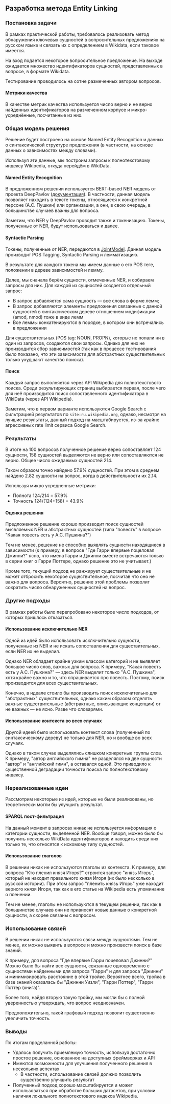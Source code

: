 ## Разработка метода Entity Linking 

### Постановка задачи

В рамках практической работы, требовалось реализовать метод обнаружения ключевых сущностей в вопросительных предложениях
на русском языке и связать их с определением в Wikidata, если таковое имеется.

На вход подается некоторое вопросительное предложение. На выходе ожидается множество идентификаторов сущностей,
представленных в вопросе, в формате Wikidata.

Тестирование проводилось на сотне размеченных автором вопросов.

#### Метрики качества
В качестве метрик качества используется число верно и не верно найденных идентификаторов на размеченном корпусе и
микро-усреднённые, посчитанные из них.

### Общая модель решения

Решение будет построено на основе Named Entity Recognition и данных о синтаксической структуре предложения
(в частности, на основе данных о зависимостях между словами). 

Используя эти данные, мы построим запросы к полнотекстовому индексу Wikipedia, откуда перейдём в WikiData.

#### Named Entity Recognition

В предложенном решении используется BERT-based NER модель от проекта DeepPavlov
([документация](http://docs.deeppavlov.ai/en/master/features/models/ner.html)).
В частности, данная модель позволяет находить в тексте токены, относящиеся к
конкретной персоне (А.С. Пушкин) или организации, а они, в свою очередь, в большинстве случаев важны для вопроса.

Заметим, что NER у DeepPavlov проводит также и токенизацию. Токены, полученные от NER, будут использоваться и далее.

#### Syntactic Parsing

Токены, полученные от NER, передаются в 
[JointModel](http://docs.deeppavlov.ai/en/master/features/models/syntaxparser.html#joint-model-usage). 
Данная модель производит POS Tagging, Syntactic Parsing и лемматизацию. 

В результате для каждого токена мы имеем данные о его POS теге, положении в дереве зависимостей и лемму.

Далее, мы сначала берём сущности, отмеченные NER, и собираем запросы для них. Для каждой из сущностей создается
отдельный запрос:
* В запрос добавляется сама сущность &mdash; все слова в форме лемм;
* В запрос добавляются элементы предложения связанные с данной сущностей в синтаксическом дереве отношением
модификации (amod, nmod) тоже в виде лемм
* Все леммы конкатенируются в порядке, в котором они встречались в предложении

Для существительных (POS tag: NOUN, PROPN), которые не попали ни в один из запросов, создаются свои запросы. Однако
для них не производится сбор зависимостей (так как в процессе тестирования было показано, что эти зависимости для
абстрактных существительных только ухудшают качество поиска).

#### Поиск

Каждый запрос выполняется через API Wikipedia для полнотекстового поиска. Среди результирующих страниц выбирается
первая, после чего для неё производится поиск сопоставленного идентификатора в WikiData (через API Wikipedia).

Заметим, что в первом варианте используются Google Search с фильтрацией результатов по `site:ru.wikipedia.org`,
однако, несмотря на лучшие результаты, данный подход на масштабируется, из-за крайне агрессивных rate limit
сервиса Google Search.

### Результаты

В итоге на 100 вопросов полученное решение верно сопоставляет 124 сущности, 158 сущностей выделяются не верно или
сопоставляются не верно. Общее число ожидаемых сущностей 214.

Таком образом точно найдено 57.9% сущностей. При этом в среднем найдено 2.82 сущности на вопрос,
когда в действительности их 2.14.

Используя микро усредненные метрики:
* Полнота 124/214 = 57.9%
* Точность 124/(124+158) = 43.9%

#### Оценка решения

Предложенное решение хорошо производит поиск сущностей выявляемых NER и абстрактных сущностей
(типа "повесть" в вопросе "Какая повесть есть у А.С. Пушкина?")

Тем не менее, решение не способно выявлять сущности находящиеся в зависимости (к примеру, в вопросе "Где Гарри
впервые поцеловал Джинни?" ясно, что имена Гарри и Джинни вместе встречаются только в серии книг о Гарри Поттере,
однако решение это не учитывает.)

Кроме того, текущий подход не ранжирует существительные и не может отбросить некоторое существительное,
посчитав что оно не важно для вопроса. Вероятно, решение этой проблемы позволит сократить число обнаруженных
сущностей на вопрос.

### Другие подходы

В рамках работы было перепробовано некоторое число подходов, от которых пришлось отказаться.

#### Использование исключительно NER

Одной из идей было использовать исключительно сущности, полученные из NER и не искать сопоставления для существительных,
если NER их не выделил.
 
Однако NER обладает крайне узким классом категорий и не выявляет большое число слов, важных для
вопроса. К примеру, "Какая повесть есть у А.С. Пушкина?" &mdash; здесь NER выделит только "A.C. Пушкина", хотя крайне
важно и то, что спрашивается про повесть. Поэтому, поиск производится для всех существительных.

Конечно, в идеале стоило бы производить поиск исключительно для "абстрактных" существительных, однако каким образом
отделять важные существительные (абстрактные, описывающие концепции) от не важных &mdash; не ясно. Разве что словарями.

#### Использование контекста во всех случаях

Другой идеей было использовать контекст слова (полученный по синтаксическому дереву) не только для NER, но и вообще во
всех случаях. 

Однако в таком случае выделялись слишком конкретные группы слов. К примеру, "автор английского гимна" не разделялся на
две сущности "автор" и "английский гимн", а оставался одной. Это приводило к существенной деградации точности поиска
по полнотекстовому индексу. 

### Нереализованные идеи

Рассмотрим некоторые из идей, которые не были реализованы, но теоретически могли бы улучшить результат.

#### SPARQL пост-фильтрация

На данный момент в запросах никак не используется информация о категории сущности, выделенной NER. Вообще говоря,
можно было бы получить несколько WikiData идентификаторов и находить среди них только те, что относятся к искомому
типу сущностей.

#### Использование глаголов

В решении никак не используются глаголы из контекста. К примеру, для вопроса "Кто пленил князя Игоря?" строится
запрос "князь Игорь", который не находит правильного князя Игоря (их было несколько в русской истории). При этом
запрос "пленить князь Игорь" уже находит верного князя Игоря, так как в его статье на Wikipedia есть упоминание
о пленении.

Тем не менее, глаголы не используются в текущем решении, так как в большинстве случаев они не привносят
новые данные о конкретной сущности, а скорее связаны с вопросом.

### Использование связей

В решении никак не используются связи между сущностями. Тем не менее, их можно выявить в вопросе и можно произвести
поиск в базе знаний. 

К примеру, для вопроса "Где впервые Гарри поцеловал Джинни?" Можно было бы найти все сущности,
связанные одновременно с сущностями найденными для запроса "Гарри" и для запроса "Джинни" и минимизировать расстояние
в этой тройке. Вероятнее всего, тройка в базе знаний оказалась бы "Джинни Уизли", "Гарри Поттер", "Гарри Поттер (книга)".

Более того, найдя вторую такую тройку, мы могли бы с полной уверенностью утверждать, что вопрос неоднозначен.

Предположительно, такой графовый подход позволит существенно увеличить точность.

### Выводы

По итогам проделанной работы:
* Удалось получить приемлемую точность, используя достаточно простое решение, основанное на доступных фреймворках и API
* Имеются возможности для улучшения полученного решения в нескольких аспектах
    * В частности, использование связей должно позволить существенно улучшить результат
* Полученный подход хорошо масштабируется и может использоваться при обработке больших датасетов, при условии
наличия локального полнотекстового индекса Wikipedia.


